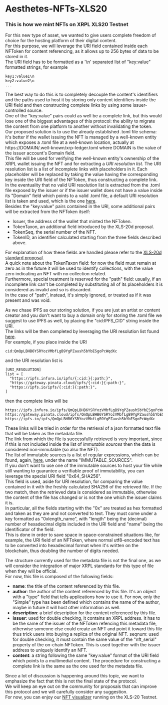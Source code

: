 # Aesthetes-NFTs-XLS20
### This is how we mint NFTs on XRPL XLS20 Testnet

For this new type of asset, we wanted to give users complete freedom of choice for the hosting platform of their digital content.  
For this purpose, we will leverage the URI field contained inside each NFToken for content referencing, as it allows up to 256 bytes of data to be stored in it.  
The URI field has to be formatted as a '\n' separated list of "key:value" formatted strings, for example

```
key1:value1\n
key2:value2\n
...
```
The best way to do this is to completely decouple the content's identifiers and the paths used to host it by storing only content identifiers inside the URI field and then constructing complete links by using some issuer-controlled source.  
One of the "key:value" pairs could as well be a complete link, but this would lose one of the biggest advantages of this protocol: the ability to migrate the content from one platform to another without invalidating the token.  
Our proposed solution is to use the already established .toml file schema: it's better if the wallet issuing the NFT is managed by a well-known entity which exposes a .toml file at a well-known location, actually at https://DOMAIN/.well-known/xrp-ledger.toml where DOMAIN is the value of the issuer account's Domain field.  
This file will be used for verifying the well-known entity's ownership of the XRPL wallet issuing the NFT and for extracting a *URI resolution list*.
The URI resolution list is a list of incomplete links with placeholders in it. Each placeholder will be replaced by taking the value having the corresponding key inside the URI field of the NFToken, thus constructing a complete link.  
In the eventuality that no valid URI resolution list is extracted from the .toml file exposed by the issuer or if the issuer wallet does not have a value inside its "Domain" field which points to a valid .toml file, a default URI resolution list is taken and used, which is the one [here](https://xrpl.aesthetes.art/.well-known/xrp-ledger.toml).  
Besides the "key:value" pairs contained in the URI, some additional pairs will be extracted from the NFToken itself:
* Issuer, the address of the wallet that minted the NFToken.
* TokenTaxon, an additional field introduced by the XLS-20d proposal.
* TokenSeq, the serial number of the NFT.
* TokenID, an identifier calculated starting from the three fields described above.

For explanation of how these fields are handled please refer to the [XLS-20d standard proposal](https://github.com/XRPLF/XRPL-Standards/discussions/46).  
A quick note about the TokenTaxon field: for now the field must remain at zero as in the future it will be used to identify collections, with the value zero indicating an NFT with no collection related.  
Furthermore, special treatment is reserved for the "path" field: usually, if an incomplete link can't be completed by substituting all of its placeholders it is considered as invalid and so is discarded.  
In the case of "path", instead, it's simply ignored, or treated as if it was present and was void.

As we chase IPFS as our storing solution, if you are just an artist or content creator and you don't want to buy a domain only for storing the .toml file we suggest to use IPFS as well, by placing the "cid:IPFS_CID" string inside the URI.  
The links will be then completed by leveraging the URI resolution list found [here](https://xrpl.aesthetes.art/.well-known/xrp-ledger.toml).  
For example, if you place inside the URI

```
cid:QmQpLBHB6YSRYozVMbfLgB9YgPZaush5bYbESgoPcWqdXc
```
and the URI resolution list is

``` 
[URI_RESOLUTION]
list = [
  "https://ipfs.infura.io/ipfs/{:cid:}{:path:}",
  "https://gateway.pinata.cloud/ipfs/{:cid:}{:path:}",
  "https://ipfs.io/ipfs/{:cid:}{:path:}",
]
```
then the complete links will be

```
https://ipfs.infura.io/ipfs/QmQpLBHB6YSRYozVMbfLgB9YgPZaush5bYbESgoPcWqdXc
https://gateway.pinata.cloud/ipfs/QmQpLBHB6YSRYozVMbfLgB9YgPZaush5bYbESgoPcWqdXc
https://ipfs.io/ipfs/QmQpLBHB6YSRYozVMbfLgB9YgPZaush5bYbESgoPcWqdXc
```
These links will be tried in order for the retrieval of a json formatted text file that will be taken as the metadata file.  
The link from which the file is successfully retrieved is very important, since if this is not included inside the list of *immutable sources* then the data is considered non-immutable (so also the NFT).  
The list of immutable sources is a list of regular expressions, which can be found, again, [here](https://xrpl.aesthetes.art/.well-known/xrp-ledger.toml), under the name "IMMUTABLE_SOURCES".  
If you don't want to use one of the immutable sources to host your file while still wanting to guarantee a verifiable proof of immutability, you can leverage the special URI field "0x64_SHA256".  
This field is used, aside for URI resolution, for comparing the value contained in it with the freshly calculated SHA256 of the retrieved file. If the two match, then the retrieved data is considered as immutable, otherwise the content of the file has changed or is not the one which the issuer claims it is.  
In particular, all the fields starting with the "0x" are treated as hex formatted and taken as they are and not converted to text. They must come under a key formatted as "0xlength_name", with "length" being the (decimal) number of hexadecimal digits included in the URI field and "name" being the identificator of the field.  
This is done in order to save space in space-constrained situations like, for example, the URI field of an NFToken, where normal utf8-encoded text has to be converted into hexadecimal format when it's written on the blockchain, thus doubling the number of digits needed.

The structure currently used for the metadata file is not the final one, as we will consider the integration of major XRPL standards for this type of file when they will be official.  
For now, this file is composed of the following fields:
* **name**: the title of the content referenced by this file.
* **author**: the author of the content referenced by this file. It's an object with a "type" field that tells applications how to use it. For now, only the "Simple" type has been defined which contains the name of the author, maybe in future it will host other information as well.
* **description**: a brief description for the content referenced by this file.
* **issuer**: used for double checking, it contains an XRPL address. It has to be the same of the issuer of the NFToken refencing this metadata file, otherwise someone else could create an NFT and point it toward this file thus trick users into buying a replica of the original NFT. seqnum: used for double checking, it must contain the same value of the "nft_serial" property of the on-chain NFToken. This is used together with the issuer address to uniquely identify an NFT.
* **content**: a string following the same "key:value" format of the URI field which points to a multimedial content. The procedure for constructing a complete link is the same as the one used for the metadata file.

Since a lot of discussion is happening around this topic, we want to emphasize the fact that this is not the final state of the protocol.  
We will keep an eye out on the community for proposals that can improve this protocol and we will carefully consider any suggestion.  
For now, you can enjoy our [NFT visualizer](https://xls20d.xrplnft.art/) running on the XLS-20 Testnet.

